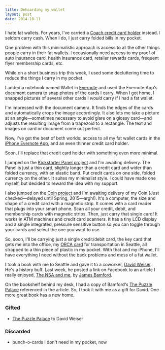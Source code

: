```yaml
---
title: Dehoarding my wallet
layout: post
date: 2014-10-11
---
```


I hate fat wallets. For years, I've carried a [Coach credit card holder][1]
instead. I seldom carry cash. When I do, I just carry folded bills in my
pocket.

One problem with this minimalistic approach is access to all the other things
people carry in their fat wallets. I occasionally need access to my proof of
auto insurance card, health insurance card, retailer rewards cards, frequent
flyer membership cards, etc.

While on a short business trip this week, I used some decluttering time
to reduce the things I carry in my pocket.

I added a notebook named Wallet in [Evernote][2] and used the Evernote App's
document camera to snap photos of the cards I carry. When I got home, I
snapped pictures of several other cards I _would_ carry if I had a fat wallet.

I'm impressed with the document camera. It finds the edges of the cards and
automatically crops the image accordingly. It also lets me take a picture at
an angle—sometimes necessary to avoid glare on a glossy card—and adjusts the
resulting image from a trapezoid to a rectangle. The text and images on card
or document come out perfect.

Now, I've got the best of both worlds: access to all my fat wallet cards in
the [iPhone Evernote App][3], and an even thinner credit card holder.

Soon, I'll replace that credit card holder with something even more
minimal.

I jumped on the [Kickstarter Panel project][4] and I'm awaiting
delivery.  The Panel is just a thin card, slightly longer than a credit
card and wider than folded currency, with an elastic band. Put credit
cards on one side, folded currency on the other. It suites my minimalist
style. I could have made one myself, but decided to reward the idea with
my support.

I also jumped on the [Coin project][5] and I'm awaiting delivery of my Coin
[Just checked—delayed until Spring, 2015—argh!].  It's a computer, the size
and shape of a credit card with a magnetic strip. It comes with a card reader
that plugs into your smart phone. Scan all your credit, debit, and membership
cards with magnetic strips. Then, just carry that single card! It works in ATM
machines and credit card scanners. It has a tiny LCD display and a single
integrated, pressure sensitive button so you can toggle through your cards and
select the one you want to use.

So, soon, I'll be carrying just a single credit/debit card, the key card
that gets me into the office, my [ORCA card][10] for transportation in
Seattle, all strapped to a thin piece of plastic in my pocket. With that
and my iPhone, I'll have everything I need without the back problems and
mess of a fat wallet.

I took a book with me to Seattle and gave it to a coworker, [David
Weiser][9]. He's a history buff. Last week, he posted a link on Facebook
to an article I really enjoyed, [The NSA and me][6], by [James
Bamford][7].

On the bookshelf behind my desk, I had a copy of Bamford's [The Puzzle
Palace][8] referenced in the article. So, I took it with me as a gift
for David. One more great book has a new home.

### Gifted ###
- [The Puzzle Palace][8] to David Weiser

### Discarded ###
- bunch-o-cards I don't need in my pocket, now

[1]: http://www.coach.com/online/handbags/Product-coach-10551-10051-74014-en?cs=mah&storeId=10551&catalogId=10051&langId=-1&partNumber=74014_mah&cid=S_GPLA74014&src=googleshopping
[2]: http://www.evernote.com
[3]: https://itunes.apple.com/us/app/evernote/id281796108?mt=8
[4]: https://www.kickstarter.com/projects/benalang/panel-wallet-become-an-expert-in-pocket-management
[5]: https://onlycoin.com/
[6]: https://firstlook.org/theintercept/2014/10/02/the-nsa-and-me/
[7]: http://en.wikipedia.org/wiki/James_Bamford
[8]: http://en.wikipedia.org/wiki/The_Puzzle_Palace
[9]: http://moz.com/about/team/david-ann
[10]: https://www.orcacard.com/
